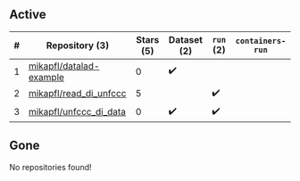 ## Active
| # | Repository (3) | Stars (5) | Dataset (2) | `run` (2) | `containers-run` |
| --- | --- | --- | --- | --- | --- |
| 1 | [mikapfl/datalad-example](https://github.com/mikapfl/datalad-example) | 0 | :heavy_check_mark: |  |  |
| 2 | [mikapfl/read_di_unfccc](https://github.com/mikapfl/read_di_unfccc) | 5 |  | :heavy_check_mark: |  |
| 3 | [mikapfl/unfccc_di_data](https://github.com/mikapfl/unfccc_di_data) | 0 | :heavy_check_mark: | :heavy_check_mark: |  |

## Gone
No repositories found!
